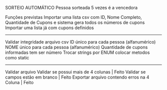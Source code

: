 SORTEIO AUTOMÁTICO
Pessoa sorteada 5 vezes é a vencedora

Funções previstas
Importar uma lista csv com ID, Nome Completo, Quantidade de Cupons e sistema gera todos os números de cupons
Importar uma lista já com cupons definidos











--------------------
Validar integridade arquivo csv
ID único para cada pessoa (alfanumérico)
NOME único para cada pessoa (alfanumérico)
Quantidade de cupons informadas tem ser número
Trocar strings por ENUM
colocar metodos como static

-------------------
Validar arquivo
  Validar se possui mais de 4 colunas         | Feito
  Validar se campos estão em branco           | Feito
  Exportar arquivo contendo erros na 4 Coluna | Feito
